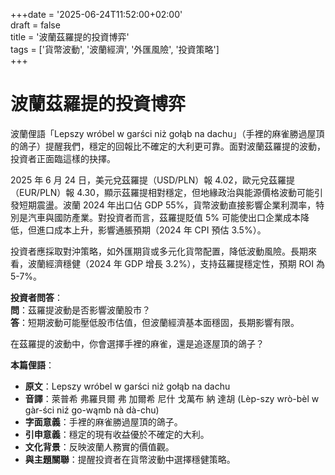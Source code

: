 +++date = '2025-06-24T11:52:00+02:00'  
draft = false  
title = '波蘭茲羅提的投資博弈'  
tags = ['貨幣波動', '波蘭經濟', '外匯風險', '投資策略']  
+++

# 波蘭茲羅提的投資博弈

波蘭俚語「Lepszy wróbel w garści niż gołąb na dachu」（手裡的麻雀勝過屋頂的鴿子）提醒我們，穩定的回報比不確定的大利更可靠。面對波蘭茲羅提的波動，投資者正面臨這樣的抉擇。

2025 年 6 月 24 日，美元兌茲羅提（USD/PLN）報 4.02，歐元兌茲羅提（EUR/PLN）報 4.30，顯示茲羅提相對穩定，但地緣政治與能源價格波動可能引發短期震盪。波蘭 2024 年出口佔 GDP 55%，貨幣波動直接影響企業利潤率，特別是汽車與國防產業。對投資者而言，茲羅提貶值 5% 可能使出口企業成本降低，但進口成本上升，影響通脹預期（2024 年 CPI 預估 3.5%）。

投資者應採取對沖策略，如外匯期貨或多元化貨幣配置，降低波動風險。長期來看，波蘭經濟穩健（2024 年 GDP 增長 3.2%），支持茲羅提穩定性，預期 ROI 為 5-7%。

**投資者問答**：  
**問**：茲羅提波動是否影響波蘭股市？  
**答**：短期波動可能壓低股市估值，但波蘭經濟基本面穩固，長期影響有限。

在茲羅提的波動中，你會選擇手裡的麻雀，還是追逐屋頂的鴿子？

**本篇俚語**：  
- **原文**：Lepszy wróbel w garści niż gołąb na dachu  
- **音譯**：萊普希 弗羅貝爾 弗 加爾希 尼什 戈萬布 納 達胡 (Lèp-szy wrò-bèl w gàr-ści niź go-wąmb nà dà-chu)  
- **字面意義**：手裡的麻雀勝過屋頂的鴿子。  
- **引申意義**：穩定的現有收益優於不確定的大利。  
- **文化背景**：反映波蘭人務實的價值觀。  
- **與主題關聯**：提醒投資者在貨幣波動中選擇穩健策略。